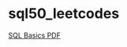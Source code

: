 # sql50_leetcodes

[SQL Basics PDF](https://github.com/WCM-CS/sql50_leetcodes/blob/main/SQL_Basics.pdf)
